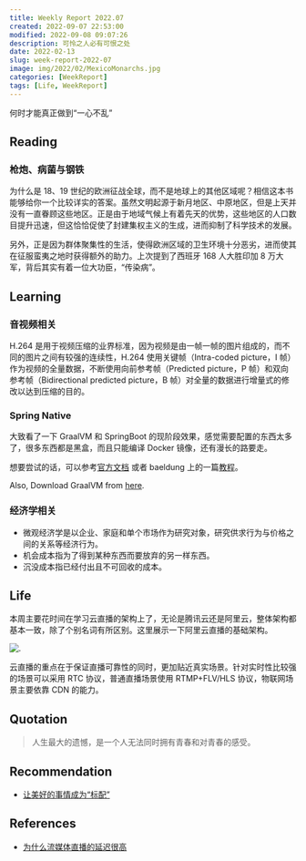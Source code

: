 ```yaml
---
title: Weekly Report 2022.07
created: 2022-09-07 22:53:00
modified: 2022-09-08 09:07:26
description: 可怜之人必有可恨之处
date: 2022-02-13
slug: week-report-2022-07
image: img/2022/02/MexicoMonarchs.jpg
categories: [WeekReport]
tags: [Life, WeekReport]
---
```


何时才能真正做到“一心不乱”

## Reading

### 枪炮、病菌与钢铁

为什么是 18、19 世纪的欧洲征战全球，而不是地球上的其他区域呢？相信这本书能够给你一个比较详实的答案。虽然文明起源于新月地区、中原地区，但是上天并没有一直眷顾这些地区。正是由于地域气候上有着先天的优势，这些地区的人口数目提升迅速，但这恰恰促使了封建集权主义的生成，进而抑制了科学技术的发展。

另外，正是因为群体聚集性的生活，使得欧洲区域的卫生环境十分恶劣，进而使其在征服蛮夷之地时获得额外的助力。上次提到了西班牙 168 人大胜印加 8 万大军，背后其实有着一位大功臣，“传染病”。

## Learning

### 音视频相关

H.264 是用于视频压缩的业界标准，因为视频是由一帧一帧的图片组成的，而不同的图片之间有较强的连续性，H.264 使用关键帧（Intra-coded picture，I 帧）作为视频的全量数据，不断使用向前参考帧（Predicted picture，P 帧）和双向参考帧（Bidirectional predicted picture，B 帧）对全量的数据进行增量式的修改以达到压缩的目的。

### Spring Native

大致看了一下 GraalVM 和 SpringBoot 的现阶段效果，感觉需要配置的东西太多了，很多东西都是黑盒，而且只能编译 Docker 镜像，还有漫长的路要走。

想要尝试的话，可以参考[官方文档](https://docs.spring.io/spring-native/docs/current/reference/htmlsingle/#overview) 或者 baeldung 上的一篇[教程](https://www.baeldung.com/spring-native-intro)。

Also, Download GraalVM from [here](https://github.com/graalvm/graalvm-ce-builds/releases).

### 经济学相关

- 微观经济学是以企业、家庭和单个市场作为研究对象，研究供求行为与价格之间的关系等经济行为。
- 机会成本指为了得到某种东西而要放弃的另一样东西。
- 沉没成本指已经付出且不可回收的成本。

## Life

本周主要花时间在学习云直播的架构上了，无论是腾讯云还是阿里云，整体架构都基本一致，除了个别名词有所区别。这里展示一下阿里云直播的基础架构。

![.](img/2022/02/ali-live.png)

云直播的重点在于保证直播可靠性的同时，更加贴近真实场景。针对实时性比较强的场景可以采用 RTC 协议，普通直播场景使用 RTMP+FLV/HLS 协议，物联网场景主要依靠 CDN 的能力。

## Quotation

> 人生最大的遗憾，是一个人无法同时拥有青春和对青春的感受。

## Recommendation

- [让美好的事情成为“标配”](https://mp.weixin.qq.com/s/mo1nkPiZaTnrYAHXVq_8zQ)

## References

- [为什么流媒体直播的延迟很高](https://draveness.me/whys-the-design-live-streaming-latency/)
